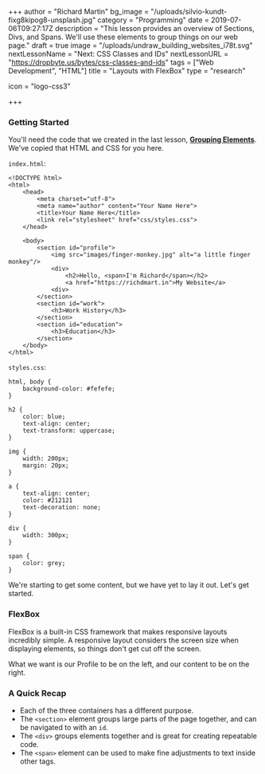 +++
author = "Richard Martin"
bg_image = "/uploads/silvio-kundt-fixg8kipog8-unsplash.jpg"
category = "Programming"
date = 2019-07-06T09:27:17Z
description = "This lesson provides an overview of Sections, Divs, and Spans. We'll use these elements to group things on our web page."
draft = true
image = "/uploads/undraw_building_websites_i78t.svg"
nextLessonName = "Next: CSS Classes and IDs"
nextLessonURL = "https://dropbyte.us/bytes/css-classes-and-ids"
tags = ["Web Development", "HTML"]
title = "Layouts with FlexBox"
type = "research"

icon = "logo-css3"

+++
### Getting Started

You'll need the code that we created in the last lesson, [**Grouping Elements**](https://dropbyte.us/bytes/grouping-elements/). We've copied that HTML and CSS for you here.

`index.html`:

    <!DOCTYPE html>
    <html>
        <head>
            <meta charset="utf-8">
            <meta name="author" content="Your Name Here">
            <title>Your Name Here</title>
            <link rel="stylesheet" href="css/styles.css">
        </head>
    
        <body>
            <section id="profile">
    			<img src="images/finger-monkey.jpg" alt="a little finger monkey"/>
                <div>
                    <h2>Hello, <span>I'm Richard</span></h2>
                    <a href="https://richdmart.in">My Website</a>
                <div>
            </section>
            <section id="work">
                <h3>Work History</h3>
            </section>
            <section id="education">
                <h3>Education</h3>
            </section>
        </body>
    </html>

`styles.css`:

    html, body {
        background-color: #fefefe;
    }
    
    h2 {
        color: blue;
        text-align: center;
        text-transform: uppercase;
    }
    
    img {
        width: 200px;
        margin: 20px;
    }
    
    a {
        text-align: center;
        color: #212121
        text-decoration: none;
    }
    
    div {
        width: 300px;
    }
    
    span {
        color: grey;
    }

We're starting to get some content, but we have yet to lay it out. Let's get started.

### FlexBox

FlexBox is a built-in CSS framework that makes responsive layouts incredibly simple. A responsive layout considers the screen size when displaying elements, so things don't get cut off the screen.

What we want is our Profile to be on the left, and our content to be on the right. 

### A Quick Recap

* Each of the three containers has a different purpose.
* The `<section>` element groups large parts of the page together, and can be navigated to with an `id`.
* The `<div>` groups elements together and is great for creating repeatable code.
* The `<span>` element can be used to make fine adjustments to text inside other tags.
